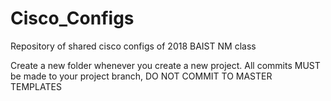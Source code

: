 # Cisco_Configs
Repository of shared cisco configs of 2018 BAIST NM class

Create a new folder whenever you create a new project.
All commits MUST be made to your project branch, DO NOT COMMIT TO MASTER TEMPLATES
